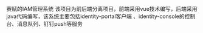 赛赋的IAM管理系统 该项目为前后端分离项目，前端采用vue技术编写，后端采用java代码编写，该系统主要包括identity-portal客户端 、identity-console的控制台、消息队列、钉钉push等服务
